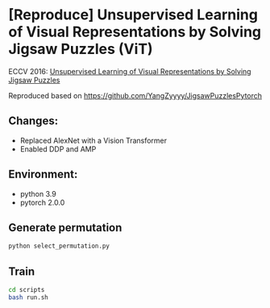 # [Reproduce] Unsupervised Learning of Visual Representations by Solving Jigsaw Puzzles (ViT)

ECCV 2016: [Unsupervised Learning of Visual Representations by Solving Jigsaw Puzzles](https://arxiv.org/abs/1603.09246)

Reproduced based on https://github.com/YangZyyyy/JigsawPuzzlesPytorch

## Changes:
* Replaced AlexNet with a Vision Transformer 
* Enabled DDP and AMP

## Environment:
* python 3.9
* pytorch 2.0.0

## Generate permutation
```bash
python select_permutation.py
```

## Train
```bash
cd scripts
bash run.sh
```